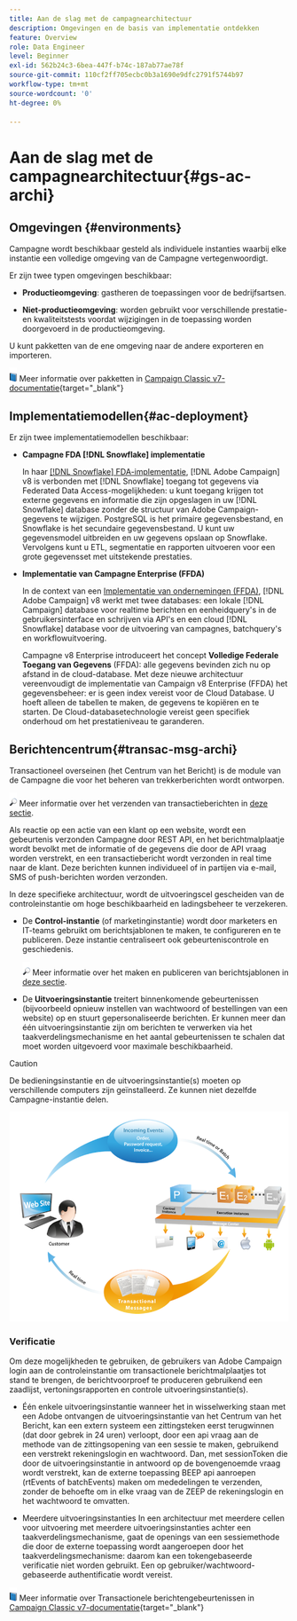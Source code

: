 ```yaml
---
title: Aan de slag met de campagnearchitectuur
description: Omgevingen en de basis van implementatie ontdekken
feature: Overview
role: Data Engineer
level: Beginner
exl-id: 562b24c3-6bea-447f-b74c-187ab77ae78f
source-git-commit: 110cf2ff705ecbc0b3a1690e9dfc2791f5744b97
workflow-type: tm+mt
source-wordcount: '0'
ht-degree: 0%

---
```


# Aan de slag met de campagnearchitectuur{#gs-ac-archi}

## Omgevingen {#environments}

Campagne wordt beschikbaar gesteld als individuele instanties waarbij elke instantie een volledige omgeving van de Campagne vertegenwoordigt.

Er zijn twee typen omgevingen beschikbaar:

* **Productieomgeving**: gastheren de toepassingen voor de bedrijfsartsen.

* **Niet-productieomgeving**: worden gebruikt voor verschillende prestatie- en kwaliteitstests voordat wijzigingen in de toepassing worden doorgevoerd in de productieomgeving.

U kunt pakketten van de ene omgeving naar de andere exporteren en importeren.

![](../assets/do-not-localize/book.png) Meer informatie over pakketten in [Campaign Classic v7-documentatie](https://experienceleague.adobe.com/docs/campaign-classic/using/getting-started/administration-basics/working-with-data-packages.html){target=&quot;_blank&quot;}

## Implementatiemodellen{#ac-deployment}

Er zijn twee implementatiemodellen beschikbaar:

* **Campagne FDA [!DNL Snowflake] implementatie**

   In haar [[!DNL Snowflake] FDA-implementatie](fda-deployment.md), [!DNL Adobe Campaign] v8 is verbonden met [!DNL Snowflake] toegang tot gegevens via Federated Data Access-mogelijkheden: u kunt toegang krijgen tot externe gegevens en informatie die zijn opgeslagen in uw [!DNL Snowflake] database zonder de structuur van Adobe Campaign-gegevens te wijzigen. PostgreSQL is het primaire gegevensbestand, en Snowflake is het secundaire gegevensbestand. U kunt uw gegevensmodel uitbreiden en uw gegevens opslaan op Snowflake. Vervolgens kunt u ETL, segmentatie en rapporten uitvoeren voor een grote gegevensset met uitstekende prestaties.

* **Implementatie van Campagne Enterprise (FFDA)**

   In de context van een [Implementatie van ondernemingen (FFDA)](enterprise-deployment.md), [!DNL Adobe Campaign] v8 werkt met twee databases: een lokale [!DNL Campaign] database voor realtime berichten en eenheidquery&#39;s in de gebruikersinterface en schrijven via API&#39;s en een cloud [!DNL Snowflake] database voor de uitvoering van campagnes, batchquery&#39;s en workflowuitvoering.

   Campagne v8 Enterprise introduceert het concept **Volledige Federale Toegang van Gegevens** (FFDA): alle gegevens bevinden zich nu op afstand in de cloud-database. Met deze nieuwe architectuur vereenvoudigt de implementatie van Campaign v8 Enterprise (FFDA) het gegevensbeheer: er is geen index vereist voor de Cloud Database. U hoeft alleen de tabellen te maken, de gegevens te kopiëren en te starten. De Cloud-databasetechnologie vereist geen specifiek onderhoud om het prestatieniveau te garanderen.


## Berichtencentrum{#transac-msg-archi}

Transactioneel overseinen (het Centrum van het Bericht) is de module van de Campagne die voor het beheren van trekkerberichten wordt ontworpen.

![](../assets/do-not-localize/glass.png) Meer informatie over het verzenden van transactieberichten in [deze sectie](../send/transactional.md).

Als reactie op een actie van een klant op een website, wordt een gebeurtenis verzonden Campagne door REST API, en het berichtmalplaatje wordt bevolkt met de informatie of de gegevens die door de API vraag worden verstrekt, en een transactiebericht wordt verzonden in real time naar de klant. Deze berichten kunnen individueel of in partijen via e-mail, SMS of push-berichten worden verzonden.

In deze specifieke architectuur, wordt de uitvoeringscel gescheiden van de controleinstantie om hoge beschikbaarheid en ladingsbeheer te verzekeren.

* De **Control-instantie** (of marketinginstantie) wordt door marketers en IT-teams gebruikt om berichtsjablonen te maken, te configureren en te publiceren. Deze instantie centraliseert ook gebeurteniscontrole en geschiedenis.

   ![](../assets/do-not-localize/glass.png) Meer informatie over het maken en publiceren van berichtsjablonen in [deze sectie](../send/transactional.md).

* De **Uitvoeringsinstantie** treitert binnenkomende gebeurtenissen (bijvoorbeeld opnieuw instellen van wachtwoord of bestellingen van een website) op en stuurt gepersonaliseerde berichten. Er kunnen meer dan één uitvoeringsinstantie zijn om berichten te verwerken via het taakverdelingsmechanisme en het aantal gebeurtenissen te schalen dat moet worden uitgevoerd voor maximale beschikbaarheid.

>[!CAUTION]
>
>De bedieningsinstantie en de uitvoeringsinstantie(s) moeten op verschillende computers zijn geïnstalleerd. Ze kunnen niet dezelfde Campagne-instantie delen.

![](assets/messagecenter_diagram.png)

### Verificatie

Om deze mogelijkheden te gebruiken, de gebruikers van Adobe Campaign login aan de controleinstantie om transactionele berichtmalplaatjes tot stand te brengen, de berichtvoorproef te produceren gebruikend een zaadlijst, vertoningsrapporten en controle uitvoeringsinstantie(s).

* Één enkele uitvoeringsinstantie wanneer het in wisselwerking staan met een Adobe ontvangen de uitvoeringsinstantie van het Centrum van het Bericht, kan een extern systeem een zittingsteken eerst terugwinnen (dat door gebrek in 24 uren) verloopt, door een api vraag aan de methode van de zittingsopening van een sessie te maken, gebruikend een verstrekt rekeningslogin en wachtwoord.
Dan, met sessionToken die door de uitvoeringsinstantie in antwoord op de bovengenoemde vraag wordt verstrekt, kan de externe toepassing BEEP api aanroepen (rtEvents of batchEvents) maken om mededelingen te verzenden, zonder de behoefte om in elke vraag van de ZEEP de rekeningslogin en het wachtwoord te omvatten.

* Meerdere uitvoeringsinstanties In een architectuur met meerdere cellen voor uitvoering met meerdere uitvoeringsinstanties achter een taakverdelingsmechanisme, gaat de openings van een sessiemethode die door de externe toepassing wordt aangeroepen door het taakverdelingsmechanisme: daarom kan een tokengebaseerde verificatie niet worden gebruikt. Een op gebruiker/wachtwoord-gebaseerde authentificatie wordt vereist.

![](../assets/do-not-localize/book.png) Meer informatie over Transactionele berichtengebeurtenissen in [Campaign Classic v7-documentatie](https://experienceleague.adobe.com/docs/campaign-classic/using/transactional-messaging/processing/event-description.html#about-transactional-messaging-datamodel){target=&quot;_blank&quot;}
